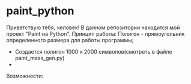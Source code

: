 # paint_python
Приветствую тебя, человек!
В данном репозитории находится мой проект "Paint на Python".
Принцип работы:
Полигон - прямоугольник определенного размера для работы программы;
- Создается полигон 1000 x 2000 символов(смотреть в файле paint_mass_gen.py)
- 
Возможности:


